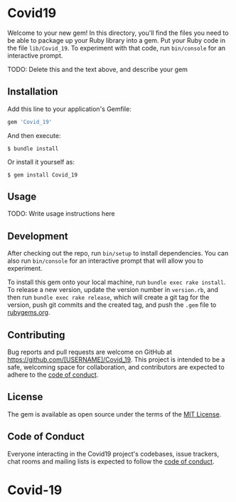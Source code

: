 # Covid19

Welcome to your new gem! In this directory, you'll find the files you need to be able to package up your Ruby library into a gem. Put your Ruby code in the file `lib/Covid_19`. To experiment with that code, run `bin/console` for an interactive prompt.

TODO: Delete this and the text above, and describe your gem

## Installation

Add this line to your application's Gemfile:

```ruby
gem 'Covid_19'
```

And then execute:

    $ bundle install

Or install it yourself as:

    $ gem install Covid_19

## Usage

TODO: Write usage instructions here

## Development

After checking out the repo, run `bin/setup` to install dependencies. You can also run `bin/console` for an interactive prompt that will allow you to experiment.

To install this gem onto your local machine, run `bundle exec rake install`. To release a new version, update the version number in `version.rb`, and then run `bundle exec rake release`, which will create a git tag for the version, push git commits and the created tag, and push the `.gem` file to [rubygems.org](https://rubygems.org).

## Contributing

Bug reports and pull requests are welcome on GitHub at https://github.com/[USERNAME]/Covid_19. This project is intended to be a safe, welcoming space for collaboration, and contributors are expected to adhere to the [code of conduct](https://github.com/[USERNAME]/Covid_19/blob/master/CODE_OF_CONDUCT.md).

## License

The gem is available as open source under the terms of the [MIT License](https://opensource.org/licenses/MIT).

## Code of Conduct

Everyone interacting in the Covid19 project's codebases, issue trackers, chat rooms and mailing lists is expected to follow the [code of conduct](https://github.com/[USERNAME]/Covid_19/blob/master/CODE_OF_CONDUCT.md).
# Covid-19
